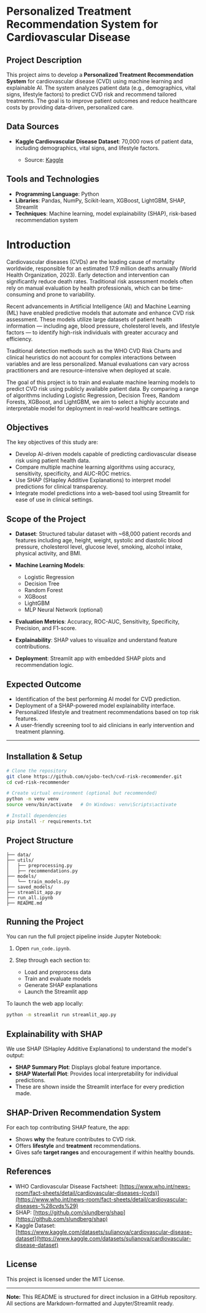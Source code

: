 # Personalized Treatment Recommendation System for Cardiovascular Disease

## Project Description

This project aims to develop a **Personalized Treatment Recommendation System** for cardiovascular disease (CVD) using machine learning and explainable AI. The system analyzes patient data (e.g., demographics, vital signs, lifestyle factors) to predict CVD risk and recommend tailored treatments. The goal is to improve patient outcomes and reduce healthcare costs by providing data-driven, personalized care.

## Data Sources

* **Kaggle Cardiovascular Disease Dataset**: 70,000 rows of patient data, including demographics, vital signs, and lifestyle factors.

  * Source: [Kaggle](https://www.kaggle.com/datasets/sulianova/cardiovascular-disease-dataset)

## Tools and Technologies

* **Programming Language**: Python
* **Libraries**: Pandas, NumPy, Scikit-learn, XGBoost, LightGBM, SHAP, Streamlit
* **Techniques**: Machine learning, model explainability (SHAP), risk-based recommendation system

# Introduction

Cardiovascular diseases (CVDs) are the leading cause of mortality worldwide, responsible for an estimated 17.9 million deaths annually (World Health Organization, 2023). Early detection and intervention can significantly reduce death rates. Traditional risk assessment models often rely on manual evaluation by health professionals, which can be time-consuming and prone to variability.

Recent advancements in Artificial Intelligence (AI) and Machine Learning (ML) have enabled predictive models that automate and enhance CVD risk assessment. These models utilize large datasets of patient health information — including age, blood pressure, cholesterol levels, and lifestyle factors — to identify high-risk individuals with greater accuracy and efficiency.

Traditional detection methods such as the WHO CVD Risk Charts and clinical heuristics do not account for complex interactions between variables and are less personalized. Manual evaluations can vary across practitioners and are resource-intensive when deployed at scale.

The goal of this project is to train and evaluate machine learning models to predict CVD risk using publicly available patient data. By comparing a range of algorithms including Logistic Regression, Decision Trees, Random Forests, XGBoost, and LightGBM, we aim to select a highly accurate and interpretable model for deployment in real-world healthcare settings.

## Objectives

The key objectives of this study are:

* Develop AI-driven models capable of predicting cardiovascular disease risk using patient health data.
* Compare multiple machine learning algorithms using accuracy, sensitivity, specificity, and AUC-ROC metrics.
* Use SHAP (SHapley Additive Explanations) to interpret model predictions for clinical transparency.
* Integrate model predictions into a web-based tool using Streamlit for ease of use in clinical settings.

## Scope of the Project

* **Dataset**: Structured tabular dataset with \~68,000 patient records and features including age, height, weight, systolic and diastolic blood pressure, cholesterol level, glucose level, smoking, alcohol intake, physical activity, and BMI.
* **Machine Learning Models**:

  * Logistic Regression
  * Decision Tree
  * Random Forest
  * XGBoost
  * LightGBM
  * MLP Neural Network (optional)
* **Evaluation Metrics**: Accuracy, ROC-AUC, Sensitivity, Specificity, Precision, and F1-score.
* **Explainability**: SHAP values to visualize and understand feature contributions.
* **Deployment**: Streamlit app with embedded SHAP plots and recommendation logic.

## Expected Outcome

* Identification of the best performing AI model for CVD prediction.
* Deployment of a SHAP-powered model explainability interface.
* Personalized lifestyle and treatment recommendations based on top risk features.
* A user-friendly screening tool to aid clinicians in early intervention and treatment planning.

---

## Installation & Setup

```bash
# Clone the repository
git clone https://github.com/ojobo-tech/cvd-risk-recommender.git
cd cvd-risk-recommender

# Create virtual environment (optional but recommended)
python -m venv venv
source venv/bin/activate   # On Windows: venv\Scripts\activate

# Install dependencies
pip install -r requirements.txt
```

## Project Structure

```
├── data/                         
├── utils/
│   ├── preprocessing.py         
│   ├── recommendations.py        
├── models/
│   └── train_models.py           
├── saved_models/               
├── streamlit_app.py            
├── run_all.ipynb              
├── README.md
```

## Running the Project

You can run the full project pipeline inside Jupyter Notebook:

1. Open `run_code.ipynb`.
2. Step through each section to:

   * Load and preprocess data
   * Train and evaluate models
   * Generate SHAP explanations
   * Launch the Streamlit app

To launch the web app locally:

```bash
python -m streamlit run streamlit_app.py
```

## Explainability with SHAP

We use SHAP (SHapley Additive Explanations) to understand the model's output:

* **SHAP Summary Plot**: Displays global feature importance.
* **SHAP Waterfall Plot**: Provides local interpretability for individual predictions.
* These are shown inside the Streamlit interface for every prediction made.

## SHAP-Driven Recommendation System

For each top contributing SHAP feature, the app:

* Shows **why** the feature contributes to CVD risk.
* Offers **lifestyle** and **treatment** recommendations.
* Gives safe **target ranges** and encouragement if within healthy bounds.


## References

* WHO Cardiovascular Disease Factsheet: [https://www.who.int/news-room/fact-sheets/detail/cardiovascular-diseases-(cvds)](https://www.who.int/news-room/fact-sheets/detail/cardiovascular-diseases-%28cvds%29)
* SHAP: [https://github.com/slundberg/shap](https://github.com/slundberg/shap)
* Kaggle Dataset: [https://www.kaggle.com/datasets/sulianova/cardiovascular-disease-dataset](https://www.kaggle.com/datasets/sulianova/cardiovascular-disease-dataset)

## License

This project is licensed under the MIT License.

---

**Note:** This README is structured for direct inclusion in a GitHub repository. All sections are Markdown-formatted and Jupyter/Streamlit ready.
